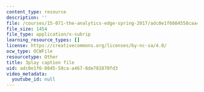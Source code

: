 ```yaml
---
content_type: resource
description: ''
file: /courses/15-071-the-analytics-edge-spring-2017/adc0e1f6084558caa4678de782870fd3_2Yl5IkDMoUU.vtt
file_size: 1454
file_type: application/x-subrip
learning_resource_types: []
license: https://creativecommons.org/licenses/by-nc-sa/4.0/
ocw_type: OCWFile
resourcetype: Other
title: 3play caption file
uid: adc0e1f6-0845-58ca-a467-8de782870fd3
video_metadata:
  youtube_id: null
---
```

